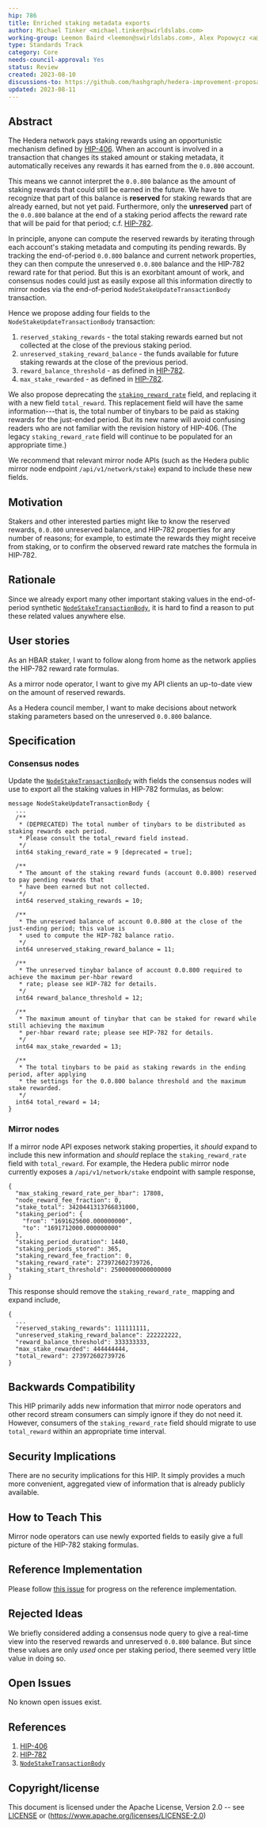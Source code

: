 ```yaml
---
hip: 786
title: Enriched staking metadata exports
author: Michael Tinker <michael.tinker@swirldslabs.com>
working-group: Leemon Baird <leemon@swirldslabs.com>, Alex Popowycz <a@hedera.com>
type: Standards Track
category: Core
needs-council-approval: Yes
status: Review
created: 2023-08-10
discussions-to: https://github.com/hashgraph/hedera-improvement-proposal/discussions/785
updated: 2023-08-11
---
```


## Abstract

The Hedera network pays staking rewards using an opportunistic mechanism defined by [HIP-406](https://hips.hedera.com/hip/hip-406).
When an account is involved in a transaction that changes its staked amount or staking metadata, it automatically receives 
any rewards it has earned from the `0.0.800` account.

This means we cannot interpret the `0.0.800` balance as the amount of staking rewards that could still be earned in the 
future. We have to recognize that part of this balance is **reserved** for staking rewards that are already earned, 
but not yet paid. Furthermore, only the **unreserved** part of the `0.0.800` balance at the end of a staking period 
affects the reward rate that will be paid for that period; c.f. [HIP-782](https://hips.hedera.com/hip/hip-782).

In principle, anyone can compute the reserved rewards by iterating through each account's staking metadata and computing 
its pending rewards. By tracking the end-of-period `0.0.800` balance and current network properties, they can then compute 
the unreserved `0.0.800` balance and the HIP-782 reward rate for that period. But this is an exorbitant amount of work, 
and consensus nodes could just as easily expose all this information directly to mirror nodes via the end-of-period 
`NodeStakeUpdateTransactionBody` transaction.

Hence we propose adding four fields to the `NodeStakeUpdateTransactionBody` transaction: 
  1. `reserved_staking_rewards` - the total staking rewards earned but not collected at the close of the previous staking period.
  2. `unreserved_staking_reward_balance` - the funds available for future staking rewards at the close of the previous period.
  3. `reward_balance_threshold` - as defined in [HIP-782](https://hips.hedera.com/hip/hip-782).
  4. `max_stake_rewarded` - as defined in [HIP-782](https://hips.hedera.com/hip/hip-782).

We also propose deprecating the [`staking_reward_rate`](https://github.com/hashgraph/hedera-protobufs/blob/main/services/node_stake_update.proto#L82)
field, and replacing it with a new field `total_reward`. This replacement field will have the same information---that is, the total 
number of tinybars to be paid as staking rewards for the just-ended period. But its new name will avoid confusing readers who are 
not familiar with the revision history of HIP-406. (The legacy `staking_reward_rate` field will continue to be populated for an
appropriate time.)

We recommend that relevant mirror node APIs (such as the Hedera public mirror node endpoint `/api/v1/network/stake`) expand to 
include these new fields.

## Motivation

Stakers and other interested parties might like to know the reserved rewards, `0.0.800` unreserved balance, and HIP-782 properties 
for any number of reasons; for example, to estimate the rewards they might receive from staking, or to confirm the observed reward 
rate matches the formula in HIP-782.

## Rationale

Since we already export many other important staking values in the end-of-period synthetic 
[`NodeStakeTransactionBody`](https://github.com/hashgraph/hedera-protobufs/blob/main/services/node_stake_update.proto#L35),
it is hard to find a reason to put these related values anywhere else.

## User stories

As an HBAR staker, I want to follow along from home as the network applies the HIP-782 reward rate formulas.

As a mirror node operator, I want to give my API clients an up-to-date view on the amount of reserved rewards.

As a Hedera council member, I want to make decisions about network staking parameters based on the unreserved `0.0.800` balance.
  
## Specification

### Consensus nodes

Update the [`NodeStakeTransactionBody`](https://github.com/hashgraph/hedera-protobufs/blob/main/services/node_stake_update.proto#L35) 
with fields the consensus nodes will use to export all the staking values in HIP-782 formulas, as below:
```
message NodeStakeUpdateTransactionBody {
  ...
  /**
   * (DEPRECATED) The total number of tinybars to be distributed as staking rewards each period.
   * Please consult the total_reward field instead.
   */
  int64 staking_reward_rate = 9 [deprecated = true];

  /**
   * The amount of the staking reward funds (account 0.0.800) reserved to pay pending rewards that 
   * have been earned but not collected.
   */
  int64 reserved_staking_rewards = 10;

  /**
   * The unreserved balance of account 0.0.800 at the close of the just-ending period; this value is 
   * used to compute the HIP-782 balance ratio.
   */
  int64 unreserved_staking_reward_balance = 11;

  /**
   * The unreserved tinybar balance of account 0.0.800 required to achieve the maximum per-hbar reward 
   * rate; please see HIP-782 for details.
   */
  int64 reward_balance_threshold = 12;

  /**
   * The maximum amount of tinybar that can be staked for reward while still achieving the maximum 
   * per-hbar reward rate; please see HIP-782 for details.
   */
  int64 max_stake_rewarded = 13;

  /**
   * The total tinybars to be paid as staking rewards in the ending period, after applying
   * the settings for the 0.0.800 balance threshold and the maximum stake rewarded.
   */
  int64 total_reward = 14;
}
``` 

### Mirror nodes

If a mirror node API exposes network staking properties, it _should_ expand to include this new information
and _should_ replace the `staking_reward_rate` field with `total_reward`. For example,
the Hedera public mirror node currently exposes a `/api/v1/network/stake` endpoint with sample response,
```
{
  "max_staking_reward_rate_per_hbar": 17808,
  "node_reward_fee_fraction": 0,
  "stake_total": 3420441313766831000,
  "staking_period": {
    "from": "1691625600.000000000",
    "to": "1691712000.000000000"
  },
  "staking_period_duration": 1440,
  "staking_periods_stored": 365,
  "staking_reward_fee_fraction": 0,
  "staking_reward_rate": 273972602739726,
  "staking_start_threshold": 25000000000000000
}
```

This response should remove the `staking_reward_rate_` mapping and expand include,
```
{
  ...
  "reserved_staking_rewards": 111111111,
  "unreserved_staking_reward_balance": 222222222,
  "reward_balance_threshold": 333333333,
  "max_stake_rewarded": 444444444,
  "total_reward": 273972602739726
}
```


## Backwards Compatibility

This HIP primarily adds new information that mirror node operators and other record stream consumers can simply ignore if 
they do not need it. However, consumers of the `staking_reward_rate` field should migrate to use `total_reward` within 
an appropriate time interval.

## Security Implications

There are no security implications for this HIP. It simply provides a much more convenient, aggregated view of 
information that is already publicly available.

## How to Teach This

Mirror node operators can use newly exported fields to easily give a full picture of the HIP-782 staking formulas.

## Reference Implementation

Please follow [this issue](https://github.com/hashgraph/hedera-services/issues/7946) for progress on the reference implementation. 

## Rejected Ideas

We briefly considered adding a consensus node query to give a real-time view into the reserved rewards and unreserved
`0.0.800` balance. But since these values are only _used_ once per staking period, there seemed very little value in doing so.

## Open Issues

No known open issues exist.

## References

1. [HIP-406](https://hips.hedera.com/hip/hip-406)
2. [HIP-782](https://hips.hedera.com/hip/hip-782)
3. [`NodeStakeTransactionBody`](https://github.com/hashgraph/hedera-protobufs/blob/main/services/node_stake_update.proto#L35)

## Copyright/license

This document is licensed under the Apache License, Version 2.0 -- see [LICENSE](../LICENSE) or (https://www.apache.org/licenses/LICENSE-2.0)
